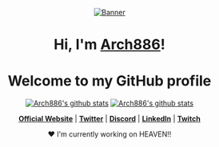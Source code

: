 <p align="center">
  <a href="#"><img src="https://arthifis.files.wordpress.com/2018/02/tumblr_obg1bkefkl1tydz8to1_500.gif" alt="Banner"></a>
</p>

<h1 align="center">Hi, I'm <a href="#">Arch886</a>!</h1>
<h1 align="center">Welcome to my GitHub profile</h1>

<p align="center">
   <a href="https://github.com/Arch886"><img src="https://github-readme-stats.vercel.app/api?username=aArch886&show_icons=true&theme=transparent" alt="Arch886's github stats"></a>
  <a href="https://github.com/Arch886"><img src="https://github-readme-stats.vercel.app/api?username=Arch886&hide_border=true&show_icons=true" alt="Arch886's github stats"></a>
</p>

<p align="center">
  <strong><a href="#">Official Website</a></strong> |
  <strong><a href="#">Twitter</a></strong> |
  <strong><a href="#">Discord</a></strong> |
  <strong><a href="#">LinkedIn</a></strong> |
  <strong><a href="#">Twitch</a></strong>
</p>

<p align="center">❤ I'm currently working on HEAVEN!!</p>


